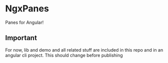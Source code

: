 # NgxPanes
Panes for Angular!

## Important
For now, lib and demo and all related stuff are included in this repo and in an angular cli project.
This should change before publishing

